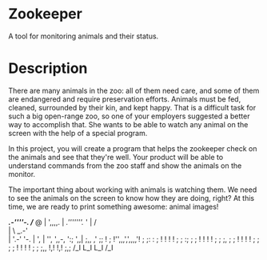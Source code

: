 # Zookeeper
 A tool for monitoring animals and their status.
 
 # Description

There are many animals in the zoo: all of them need care, and some of them are endangered and require preservation efforts. Animals must be fed, cleaned, surrounded by their kin, and kept happy. That is a difficult task for such a big open-range zoo, so one of your employers suggested a better way to accomplish that. She wants to be able to watch any animal on the screen with the help of a special program.

In this project, you will create a program that helps the zookeeper check on the animals and see that they're well. Your product will be able to understand commands from the zoo staff and show the animals on the monitor.

The important thing about working with animals is watching them. We need to see the animals on the screen to know how they are doing, right? At this time, we are ready to print something awesome: animal images! 

 ___.-''''-.
/___  @    |
',,,,.     |         _.'''''''._
     '     |        /           \
     |     \    _.-'             \
     |      '.-'                  '-.
     |                               ',
     |                                '',
      ',,-,                           ':;
           ',,| ;,,                 ,' ;;
              ! ; !'',,,',',,,,'!  ;   ;:
             : ;  ! !       ! ! ;  ;   :;
             ; ;   ! !      ! !  ; ;   ;,
            ; ;    ! !     ! !   ; ;
            ; ;    ! !    ! !     ; ;
           ;,,      !,!   !,!     ;,;
           /_I      L_I   L_I     /_I
